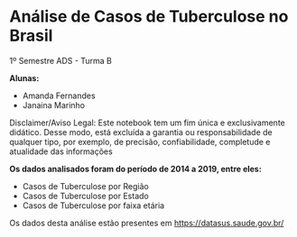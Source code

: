 # Análise de Casos de Tuberculose no Brasil #

1º Semestre ADS - Turma B

**Alunas:** 
- Amanda Fernandes
- Janaina Marinho


Disclaimer/Aviso Legal: Este notebook tem um fim única e exclusivamente didático. 
Desse modo, está excluída a garantia ou responsabilidade de qualquer tipo, por exemplo, de precisão, confiabilidade, completude e atualidade das informações

**Os dados analisados foram do período de 2014 a 2019, entre eles:**

- Casos de Tuberculose por Região
- Casos de Tuberculose por Estado
- Casos de Tuberculose por faixa etária

Os dados desta análise estão presentes em https://datasus.saude.gov.br/





